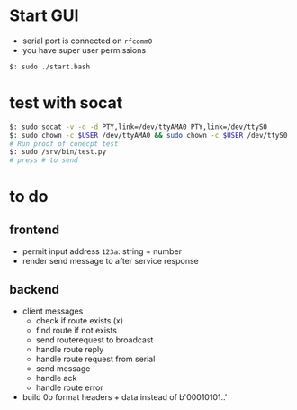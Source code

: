 # Start GUI
* serial port is connected on `rfcomm0`
* you have super user permissions
```bash
$: sudo ./start.bash
```
# test with socat
```bash
$: sudo socat -v -d -d PTY,link=/dev/ttyAMA0 PTY,link=/dev/ttyS0
$: sudo chown -c $USER /dev/ttyAMA0 && sudo chown -c $USER /dev/ttyS0
# Run proof of conecpt test
$: sudo /srv/bin/test.py
# press # to send
```

# to do

## frontend
* permit input address `123a`: string + number
* render send message to after service response

## backend
* client messages
    - check if route exists (x)
    - find route if not exists
    - send routerequest to broadcast
    - handle route reply
    - handle route request from serial
    - send message
    - handle ack
    - handle route error
* build 0b format headers + data instead of b'00010101..'
